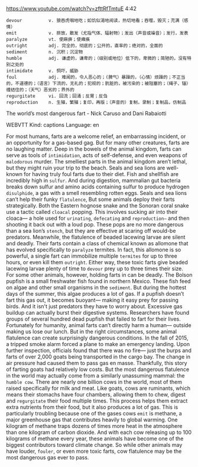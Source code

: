 https://www.youtube.com/watch?v=zfttRfTmtuE
4:42
```
devour          v. 狼吞虎咽地吃；如饥似渴地阅读，热切地看；吞噬，毁灭；充满（感情）
emit            v. 排放，散发（尤指气体、辐射物）；发出（声音或噪音）；发行，发表
paralyze        vt. 使麻痹；使瘫痪
outright        adj. 完全的，彻底的；公开的，直率的；绝对的，全面的
sediment        n. 沉积；沉淀物
humble          adj. 谦虚的，谦卑的；（级别或地位）低下的，卑微的；简陋的，没有特别之处的
intimidate      v. 恫吓，威胁
foul            adj. 难闻的，令人恶心的；(脾气）暴躁的，（心情）烦躁的；不正当的，不道德的；（语言）下流的，无礼的；犯规的；肮脏的，被污染的；被阻塞的；（绳子、锚）缠结住的；（天气）恶劣的；界外的
regurgitate     vi. 回流；回涌；反胃；反刍
reproduction    n. 生殖，繁殖；复印，再版；（声音的）复制，录制；复制品，仿制品
```

The world’s most dangerous fart - Nick Caruso and Dani Rabaiotti

WEBVTT Kind: captions Language: en 

For most humans, farts are a welcome relief, an embarrassing incident, or an opportunity for a gas-based gag. But for many other creatures, farts are no laughing matter. Deep in the bowels of the animal kingdom, farts can serve as tools of `intimidation`, acts of self-defense, and even weapons of `malodorous` murder. The smelliest parts in the animal kingdom aren’t lethal, but they might ruin your trip to the beach. Seals and sea lions are well-known for having truly foul farts due to their diet. Fish and shellfish are incredibly high in `sulfur`. And during digestion, mammalian gut bacteria breaks down sulfur and amino acids containing sulfur to produce hydrogen `disulphide`, a gas with a smell resembling rotten eggs. Seals and sea lions can’t help their funky `flatulence`, But some animals deploy their farts strategically. Both the Eastern hognose snake and the Sonoran coral snake use a tactic called `cloacal` popping. This involves sucking air into their cloaca— a hole used for `urinating`, `defecating` and `reproduction—` and then shooting it back out with a loud pop. These pops are no more dangerous than a sea lion’s `stench`, but they are effective at scaring off would-be predators. Meanwhile, the flatulence of beaded lacewing larvae are silent and deadly. Their farts contain a class of chemical known as allomone that has evolved specifically to `paralyze` termites. In fact, this allomone is so powerful, a single fart can immobilize multiple `termites` for up to three hours, or even kill them `outright`. Either way, these toxic farts give beaded lacewing larvae plenty of time to `devour` prey up to three times their size. For some other animals, however, holding farts in can be deadly. The Bolson pupfish is a small freshwater fish found in northern Mexico. These fish feed on algae and other small organisms in the `sediment`. But during the hottest days of the summer, this algae produces a lot of gas. If a pupfish doesn’t fart this gas out, it becomes buoyant— making it easy prey for passing birds. And it isn't just predators they have to worry about. Excessive gas buildup can actually burst their digestive systems. Researchers have found groups of several hundred dead pupfish that failed to fart for their lives. Fortunately for humanity, animal farts can’t directly harm a human— outside making us lose our lunch. But in the right circumstances, some animal flatulence can create surprisingly dangerous conditions. In the fall of 2015, a tripped smoke alarm forced a plane to make an emergency landing. Upon further inspection, officials found that there was no fire— just the burps and farts of over 2,000 goats being transported in the cargo bay. The change in air pressure had caused them to pass gas en masse. Thankfully, this story of farting goats had relatively low costs. But the most dangerous flatulence in the world may actually come from a similarly unassuming mammal: the `humble cow`. There are nearly one billion cows in the world, most of them raised specifically for milk and meat. Like goats, cows are ruminants, which means their stomachs have four chambers, allowing them to chew, digest and `regurgitate` their food multiple times. This process helps them extract extra nutrients from their food, but it also produces a lot of gas. This is particularly troubling because one of the gases cows `emit` is methane, a major greenhouse gas that contributes heavily to global warming. One kilogram of methane traps dozens of times more heat in the atmosphere than one kilogram of carbon dioxide. And with each cow releasing up to 100 kilograms of methane every year, these animals have become one of the biggest contributors toward climate change. So while other animals may have louder, `fouler`, or even more toxic farts, cow flatulence may be the most dangerous gas ever to pass. 